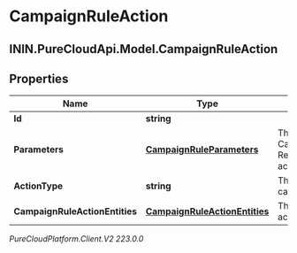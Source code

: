 # CampaignRuleAction

## ININ.PureCloudApi.Model.CampaignRuleAction

## Properties

|Name | Type | Description | Notes|
|------------ | ------------- | ------------- | -------------|
| **Id** | **string** |  | [optional] |
| **Parameters** | [**CampaignRuleParameters**](CampaignRuleParameters) | The parameters for the CampaignRuleAction. Required for certain actionTypes. | [optional] |
| **ActionType** | **string** | The action to take on the campaignRuleActionEntities. | |
| **CampaignRuleActionEntities** | [**CampaignRuleActionEntities**](CampaignRuleActionEntities) | The list of entities that this action will apply to. | |



_PureCloudPlatform.Client.V2 223.0.0_
